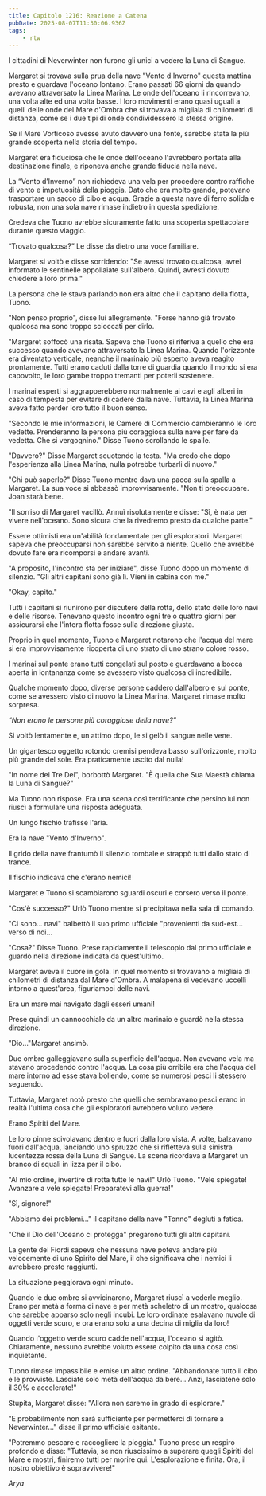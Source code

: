 ```yaml
---
title: Capitolo 1216: Reazione a Catena
pubDate: 2025-08-07T11:30:06.936Z
tags:
    - rtw
---
```



I cittadini di Neverwinter non furono gli unici a vedere la Luna di Sangue.


Margaret si trovava sulla prua della nave "Vento d'Inverno" questa mattina presto e guardava l'oceano lontano. Erano passati 66 giorni da quando avevano attraversato la Linea Marina. Le onde dell'oceano li rincorrevano, una volta alte ed una volta basse. I loro movimenti erano quasi uguali a quelli delle onde del Mare d'Ombra che si trovava a migliaia di chilometri di distanza, come se i due tipi di onde condividessero la stessa origine.


Se il Mare Vorticoso avesse avuto davvero una fonte, sarebbe stata la più grande scoperta nella storia del tempo.


Margaret era fiduciosa che le onde dell'oceano l'avrebbero portata alla destinazione finale, e riponeva anche grande fiducia nella nave.


La “Vento d’Inverno” non richiedeva una vela per procedere contro raffiche di vento e impetuosità della pioggia. Dato che era molto grande, potevano trasportare un sacco di cibo e acqua. Grazie a questa nave di ferro solida e robusta, non una sola nave rimase indietro in questa spedizione.


Credeva che Tuono avrebbe sicuramente fatto una scoperta spettacolare durante questo viaggio.


“Trovato qualcosa?” Le disse da dietro una voce familiare.


Margaret si voltò e disse sorridendo: "Se avessi trovato qualcosa, avrei informato le sentinelle appollaiate sull'albero. Quindi, avresti dovuto chiedere a loro prima."


La persona che le stava parlando non era altro che il capitano della flotta, Tuono.


"Non penso proprio", disse lui allegramente. "Forse hanno già trovato qualcosa ma sono troppo scioccati per dirlo.


"Margaret soffocò una risata. Sapeva che Tuono si riferiva a quello che era successo quando avevano attraversato la Linea Marina. Quando l'orizzonte era diventato verticale, neanche il marinaio più esperto aveva reagito prontamente. Tutti erano caduti dalla torre di guardia quando il mondo si era capovolto, le loro gambe troppo tremanti per poterli sostenere.


I marinai esperti si aggrapperebbero normalmente ai cavi e agli alberi in caso di tempesta per evitare di cadere dalla nave. Tuttavia, la Linea Marina aveva fatto perder loro tutto il buon senso.


"Secondo le mie informazioni, le Camere di Commercio cambieranno le loro vedette. Prenderanno la persona più coraggiosa sulla nave per fare da vedetta. Che si vergognino." Disse Tuono scrollando le spalle.


"Davvero?" Disse Margaret scuotendo la testa. "Ma credo che dopo l'esperienza alla Linea Marina, nulla potrebbe turbarli di nuovo."


"Chi può saperlo?" Disse Tuono mentre dava una pacca sulla spalla a Margaret. La sua voce si abbassò improvvisamente. "Non ti preoccupare. Joan starà bene.


"Il sorriso di Margaret vacillò. Annuì risolutamente e disse: "Sì, è nata per vivere nell'oceano. Sono sicura che la rivedremo presto da qualche parte."


Essere ottimisti era un'abilità fondamentale per gli esploratori. Margaret sapeva che preoccuparsi non sarebbe servito a niente. Quello che avrebbe dovuto fare era ricomporsi e andare avanti.


"A proposito, l'incontro sta per iniziare", disse Tuono dopo un momento di silenzio. "Gli altri capitani sono già lì. Vieni in cabina con me."


"Okay, capito."


Tutti i capitani si riunirono per discutere della rotta, dello stato delle loro navi e delle risorse. Tenevano questo incontro ogni tre o quattro giorni per assicurarsi che l'intera flotta fosse sulla direzione giusta.


Proprio in quel momento, Tuono e Margaret notarono che l'acqua del mare si era improvvisamente ricoperta di uno strato di uno strano colore rosso.


I marinai sul ponte erano tutti congelati sul posto e guardavano a bocca aperta in lontananza come se avessero visto qualcosa di incredibile.


Qualche momento dopo, diverse persone caddero dall'albero e sul ponte, come se avessero visto di nuovo la Linea Marina. Margaret rimase molto sorpresa.


<em>“Non erano le persone più coraggiose della nave?”</em>


Si voltò lentamente e, un attimo dopo, le si gelò il sangue nelle vene.


Un gigantesco oggetto rotondo cremisi pendeva basso sull'orizzonte, molto più grande del sole. Era praticamente uscito dal nulla!


"In nome dei Tre Dei", borbottò Margaret. "È quella che Sua Maestà chiama la Luna di Sangue?"


Ma Tuono non rispose. Era una scena così terrificante che persino lui non riuscì a formulare una risposta adeguata.


Un lungo fischio trafisse l'aria.


Era la nave "Vento d'Inverno".


Il grido della nave frantumò il silenzio tombale e strappò tutti dallo stato di trance.


Il fischio indicava che c'erano nemici!


Margaret e Tuono si scambiarono sguardi oscuri e corsero verso il ponte.


"Cos'è successo?" Urlò Tuono mentre si precipitava nella sala di comando.


"Ci sono... navi" balbettò il suo primo ufficiale "provenienti da sud-est... verso di noi...


"Cosa?" Disse Tuono. Prese rapidamente il telescopio dal primo ufficiale e guardò nella direzione indicata da quest'ultimo.


Margaret aveva il cuore in gola. In quel momento si trovavano a migliaia di chilometri di distanza dal Mare d'Ombra. A malapena si vedevano uccelli intorno a quest'area, figuriamoci delle navi.


Era un mare mai navigato dagli esseri umani!


Prese quindi un cannocchiale da un altro marinaio e guardò nella stessa direzione.


"Dio..."Margaret ansimò.


Due ombre galleggiavano sulla superficie dell'acqua. Non avevano vela ma stavano procedendo contro l'acqua. La cosa più orribile era che l'acqua del mare intorno ad esse stava bollendo, come se numerosi pesci li stessero seguendo.


Tuttavia, Margaret notò presto che quelli che sembravano pesci erano in realtà l'ultima cosa che gli esploratori avrebbero voluto vedere.


Erano Spiriti del Mare.


Le loro pinne scivolavano dentro e fuori dalla loro vista. A volte, balzavano fuori dall'acqua, lanciando uno spruzzo che si rifletteva sulla sinistra lucentezza rossa della Luna di Sangue. La scena ricordava a Margaret un branco di squali in lizza per il cibo.


"Al mio ordine, invertire di rotta tutte le navi!" Urlò Tuono. "Vele spiegate! Avanzare a vele spiegate! Preparatevi alla guerra!"


"Sì, signore!"


"Abbiamo dei problemi..." il capitano della nave "Tonno" deglutì a fatica.


"Che il Dio dell'Oceano ci protegga" pregarono tutti gli altri capitani.


La gente dei Fiordi sapeva che nessuna nave poteva andare più velocemente di uno Spirito del Mare, il che significava che i nemici li avrebbero presto raggiunti.


La situazione peggiorava ogni minuto.


Quando le due ombre si avvicinarono, Margaret riuscì a vederle meglio. Erano per metà a forma di nave e per metà scheletro di un mostro, qualcosa che sarebbe apparso solo negli incubi. Le loro ordinate esalavano nuvole di oggetti verde scuro, e ora erano solo a una decina di miglia da loro!


Quando l'oggetto verde scuro cadde nell'acqua, l'oceano si agitò. Chiaramente, nessuno avrebbe voluto essere colpito da una cosa così inquietante.


Tuono rimase impassibile e emise un altro ordine. "Abbandonate tutto il cibo e le provviste. Lasciate solo metà dell'acqua da bere... Anzi, lasciatene solo il 30% e accelerate!"


Stupita, Margaret disse: "Allora non saremo in grado di esplorare."


"E probabilmente non sarà sufficiente per permetterci di tornare a Neverwinter..." disse il primo ufficiale esitante.


"Potremmo pescare e raccogliere la pioggia." Tuono prese un respiro profondo e disse: "Tuttavia, se non riuscissimo a superare quegli Spiriti del Mare e mostri, finiremo tutti per morire qui. L'esplorazione è finita. Ora, il nostro obiettivo è sopravvivere!"


<em>Arya</em>
                                


                                




